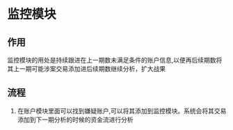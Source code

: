 # 监控模块


## 作用

监控模块的用处是持续跟进在上一期数未满足条件的账户信息,以便再后续期数将其上一期可能涉案交易添加进后续期数继续分析，扩大战果



## 流程


1. 在账户模块里面可以找到嫌疑账户,可以将其添加到监控模块。系统会将其交易添加到下一期分析的时候的资金流进行分析